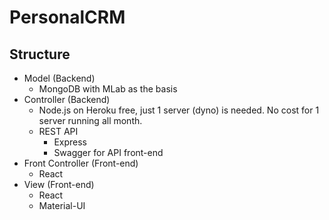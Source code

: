 # PersonalCRM

## Structure

- Model (Backend)
   - MongoDB with MLab as the basis
- Controller (Backend)
   - Node.js on Heroku free, just 1 server (dyno) is needed. No cost for 1 server running all month.
   - REST API
      - Express
      - Swagger for API front-end
- Front Controller (Front-end)
   - React
- View (Front-end)
   - React
   - Material-UI
